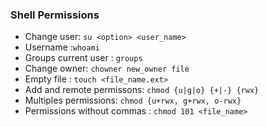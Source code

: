 ### Shell Permissions
- Change user: `su <option> <user_name>`
- Username :`whoami`
- Groups current user : `groups`
- Change owner: `chowner new_owner file`
- Empty file : `touch <file_name.ext>`
- Add and remote permissons: `chmod {u|g|o} {+|-} {rwx}`
- Multiples permissions: `chmod {u+rwx, g+rwx, o-rwx}`
- Permissions without commas : `chmod 101 <file_name>`

